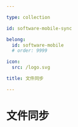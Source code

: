 ```yaml
---

type: collection

id: software-mobile-sync

belong:
  id: software-mobile
  # order: 9999

icon:
  src: /logo.svg

title: 文件同步

---
```


# 文件同步

<ShowBreadcrumb />

<ShowResources/>

